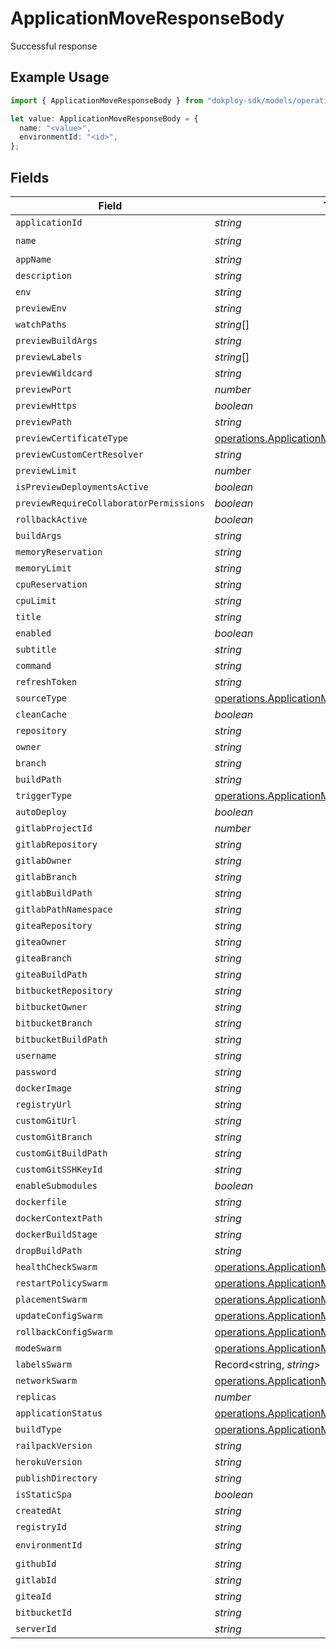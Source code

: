 # ApplicationMoveResponseBody

Successful response

## Example Usage

```typescript
import { ApplicationMoveResponseBody } from "dokploy-sdk/models/operations";

let value: ApplicationMoveResponseBody = {
  name: "<value>",
  environmentId: "<id>",
};
```

## Fields

| Field                                                                                                                | Type                                                                                                                 | Required                                                                                                             | Description                                                                                                          |
| -------------------------------------------------------------------------------------------------------------------- | -------------------------------------------------------------------------------------------------------------------- | -------------------------------------------------------------------------------------------------------------------- | -------------------------------------------------------------------------------------------------------------------- |
| `applicationId`                                                                                                      | *string*                                                                                                             | :heavy_minus_sign:                                                                                                   | N/A                                                                                                                  |
| `name`                                                                                                               | *string*                                                                                                             | :heavy_check_mark:                                                                                                   | N/A                                                                                                                  |
| `appName`                                                                                                            | *string*                                                                                                             | :heavy_minus_sign:                                                                                                   | N/A                                                                                                                  |
| `description`                                                                                                        | *string*                                                                                                             | :heavy_minus_sign:                                                                                                   | N/A                                                                                                                  |
| `env`                                                                                                                | *string*                                                                                                             | :heavy_minus_sign:                                                                                                   | N/A                                                                                                                  |
| `previewEnv`                                                                                                         | *string*                                                                                                             | :heavy_minus_sign:                                                                                                   | N/A                                                                                                                  |
| `watchPaths`                                                                                                         | *string*[]                                                                                                           | :heavy_minus_sign:                                                                                                   | N/A                                                                                                                  |
| `previewBuildArgs`                                                                                                   | *string*                                                                                                             | :heavy_minus_sign:                                                                                                   | N/A                                                                                                                  |
| `previewLabels`                                                                                                      | *string*[]                                                                                                           | :heavy_minus_sign:                                                                                                   | N/A                                                                                                                  |
| `previewWildcard`                                                                                                    | *string*                                                                                                             | :heavy_minus_sign:                                                                                                   | N/A                                                                                                                  |
| `previewPort`                                                                                                        | *number*                                                                                                             | :heavy_minus_sign:                                                                                                   | N/A                                                                                                                  |
| `previewHttps`                                                                                                       | *boolean*                                                                                                            | :heavy_minus_sign:                                                                                                   | N/A                                                                                                                  |
| `previewPath`                                                                                                        | *string*                                                                                                             | :heavy_minus_sign:                                                                                                   | N/A                                                                                                                  |
| `previewCertificateType`                                                                                             | [operations.ApplicationMovePreviewCertificateType](../../models/operations/applicationmovepreviewcertificatetype.md) | :heavy_minus_sign:                                                                                                   | N/A                                                                                                                  |
| `previewCustomCertResolver`                                                                                          | *string*                                                                                                             | :heavy_minus_sign:                                                                                                   | N/A                                                                                                                  |
| `previewLimit`                                                                                                       | *number*                                                                                                             | :heavy_minus_sign:                                                                                                   | N/A                                                                                                                  |
| `isPreviewDeploymentsActive`                                                                                         | *boolean*                                                                                                            | :heavy_minus_sign:                                                                                                   | N/A                                                                                                                  |
| `previewRequireCollaboratorPermissions`                                                                              | *boolean*                                                                                                            | :heavy_minus_sign:                                                                                                   | N/A                                                                                                                  |
| `rollbackActive`                                                                                                     | *boolean*                                                                                                            | :heavy_minus_sign:                                                                                                   | N/A                                                                                                                  |
| `buildArgs`                                                                                                          | *string*                                                                                                             | :heavy_minus_sign:                                                                                                   | N/A                                                                                                                  |
| `memoryReservation`                                                                                                  | *string*                                                                                                             | :heavy_minus_sign:                                                                                                   | N/A                                                                                                                  |
| `memoryLimit`                                                                                                        | *string*                                                                                                             | :heavy_minus_sign:                                                                                                   | N/A                                                                                                                  |
| `cpuReservation`                                                                                                     | *string*                                                                                                             | :heavy_minus_sign:                                                                                                   | N/A                                                                                                                  |
| `cpuLimit`                                                                                                           | *string*                                                                                                             | :heavy_minus_sign:                                                                                                   | N/A                                                                                                                  |
| `title`                                                                                                              | *string*                                                                                                             | :heavy_minus_sign:                                                                                                   | N/A                                                                                                                  |
| `enabled`                                                                                                            | *boolean*                                                                                                            | :heavy_minus_sign:                                                                                                   | N/A                                                                                                                  |
| `subtitle`                                                                                                           | *string*                                                                                                             | :heavy_minus_sign:                                                                                                   | N/A                                                                                                                  |
| `command`                                                                                                            | *string*                                                                                                             | :heavy_minus_sign:                                                                                                   | N/A                                                                                                                  |
| `refreshToken`                                                                                                       | *string*                                                                                                             | :heavy_minus_sign:                                                                                                   | N/A                                                                                                                  |
| `sourceType`                                                                                                         | [operations.ApplicationMoveSourceType](../../models/operations/applicationmovesourcetype.md)                         | :heavy_minus_sign:                                                                                                   | N/A                                                                                                                  |
| `cleanCache`                                                                                                         | *boolean*                                                                                                            | :heavy_minus_sign:                                                                                                   | N/A                                                                                                                  |
| `repository`                                                                                                         | *string*                                                                                                             | :heavy_minus_sign:                                                                                                   | N/A                                                                                                                  |
| `owner`                                                                                                              | *string*                                                                                                             | :heavy_minus_sign:                                                                                                   | N/A                                                                                                                  |
| `branch`                                                                                                             | *string*                                                                                                             | :heavy_minus_sign:                                                                                                   | N/A                                                                                                                  |
| `buildPath`                                                                                                          | *string*                                                                                                             | :heavy_minus_sign:                                                                                                   | N/A                                                                                                                  |
| `triggerType`                                                                                                        | [operations.ApplicationMoveTriggerType](../../models/operations/applicationmovetriggertype.md)                       | :heavy_minus_sign:                                                                                                   | N/A                                                                                                                  |
| `autoDeploy`                                                                                                         | *boolean*                                                                                                            | :heavy_minus_sign:                                                                                                   | N/A                                                                                                                  |
| `gitlabProjectId`                                                                                                    | *number*                                                                                                             | :heavy_minus_sign:                                                                                                   | N/A                                                                                                                  |
| `gitlabRepository`                                                                                                   | *string*                                                                                                             | :heavy_minus_sign:                                                                                                   | N/A                                                                                                                  |
| `gitlabOwner`                                                                                                        | *string*                                                                                                             | :heavy_minus_sign:                                                                                                   | N/A                                                                                                                  |
| `gitlabBranch`                                                                                                       | *string*                                                                                                             | :heavy_minus_sign:                                                                                                   | N/A                                                                                                                  |
| `gitlabBuildPath`                                                                                                    | *string*                                                                                                             | :heavy_minus_sign:                                                                                                   | N/A                                                                                                                  |
| `gitlabPathNamespace`                                                                                                | *string*                                                                                                             | :heavy_minus_sign:                                                                                                   | N/A                                                                                                                  |
| `giteaRepository`                                                                                                    | *string*                                                                                                             | :heavy_minus_sign:                                                                                                   | N/A                                                                                                                  |
| `giteaOwner`                                                                                                         | *string*                                                                                                             | :heavy_minus_sign:                                                                                                   | N/A                                                                                                                  |
| `giteaBranch`                                                                                                        | *string*                                                                                                             | :heavy_minus_sign:                                                                                                   | N/A                                                                                                                  |
| `giteaBuildPath`                                                                                                     | *string*                                                                                                             | :heavy_minus_sign:                                                                                                   | N/A                                                                                                                  |
| `bitbucketRepository`                                                                                                | *string*                                                                                                             | :heavy_minus_sign:                                                                                                   | N/A                                                                                                                  |
| `bitbucketOwner`                                                                                                     | *string*                                                                                                             | :heavy_minus_sign:                                                                                                   | N/A                                                                                                                  |
| `bitbucketBranch`                                                                                                    | *string*                                                                                                             | :heavy_minus_sign:                                                                                                   | N/A                                                                                                                  |
| `bitbucketBuildPath`                                                                                                 | *string*                                                                                                             | :heavy_minus_sign:                                                                                                   | N/A                                                                                                                  |
| `username`                                                                                                           | *string*                                                                                                             | :heavy_minus_sign:                                                                                                   | N/A                                                                                                                  |
| `password`                                                                                                           | *string*                                                                                                             | :heavy_minus_sign:                                                                                                   | N/A                                                                                                                  |
| `dockerImage`                                                                                                        | *string*                                                                                                             | :heavy_minus_sign:                                                                                                   | N/A                                                                                                                  |
| `registryUrl`                                                                                                        | *string*                                                                                                             | :heavy_minus_sign:                                                                                                   | N/A                                                                                                                  |
| `customGitUrl`                                                                                                       | *string*                                                                                                             | :heavy_minus_sign:                                                                                                   | N/A                                                                                                                  |
| `customGitBranch`                                                                                                    | *string*                                                                                                             | :heavy_minus_sign:                                                                                                   | N/A                                                                                                                  |
| `customGitBuildPath`                                                                                                 | *string*                                                                                                             | :heavy_minus_sign:                                                                                                   | N/A                                                                                                                  |
| `customGitSSHKeyId`                                                                                                  | *string*                                                                                                             | :heavy_minus_sign:                                                                                                   | N/A                                                                                                                  |
| `enableSubmodules`                                                                                                   | *boolean*                                                                                                            | :heavy_minus_sign:                                                                                                   | N/A                                                                                                                  |
| `dockerfile`                                                                                                         | *string*                                                                                                             | :heavy_minus_sign:                                                                                                   | N/A                                                                                                                  |
| `dockerContextPath`                                                                                                  | *string*                                                                                                             | :heavy_minus_sign:                                                                                                   | N/A                                                                                                                  |
| `dockerBuildStage`                                                                                                   | *string*                                                                                                             | :heavy_minus_sign:                                                                                                   | N/A                                                                                                                  |
| `dropBuildPath`                                                                                                      | *string*                                                                                                             | :heavy_minus_sign:                                                                                                   | N/A                                                                                                                  |
| `healthCheckSwarm`                                                                                                   | [operations.ApplicationMoveHealthCheckSwarm](../../models/operations/applicationmovehealthcheckswarm.md)             | :heavy_minus_sign:                                                                                                   | N/A                                                                                                                  |
| `restartPolicySwarm`                                                                                                 | [operations.ApplicationMoveRestartPolicySwarm](../../models/operations/applicationmoverestartpolicyswarm.md)         | :heavy_minus_sign:                                                                                                   | N/A                                                                                                                  |
| `placementSwarm`                                                                                                     | [operations.ApplicationMovePlacementSwarm](../../models/operations/applicationmoveplacementswarm.md)                 | :heavy_minus_sign:                                                                                                   | N/A                                                                                                                  |
| `updateConfigSwarm`                                                                                                  | [operations.ApplicationMoveUpdateConfigSwarm](../../models/operations/applicationmoveupdateconfigswarm.md)           | :heavy_minus_sign:                                                                                                   | N/A                                                                                                                  |
| `rollbackConfigSwarm`                                                                                                | [operations.ApplicationMoveRollbackConfigSwarm](../../models/operations/applicationmoverollbackconfigswarm.md)       | :heavy_minus_sign:                                                                                                   | N/A                                                                                                                  |
| `modeSwarm`                                                                                                          | [operations.ApplicationMoveModeSwarm](../../models/operations/applicationmovemodeswarm.md)                           | :heavy_minus_sign:                                                                                                   | N/A                                                                                                                  |
| `labelsSwarm`                                                                                                        | Record<string, *string*>                                                                                             | :heavy_minus_sign:                                                                                                   | N/A                                                                                                                  |
| `networkSwarm`                                                                                                       | [operations.ApplicationMoveNetworkSwarm](../../models/operations/applicationmovenetworkswarm.md)[]                   | :heavy_minus_sign:                                                                                                   | N/A                                                                                                                  |
| `replicas`                                                                                                           | *number*                                                                                                             | :heavy_minus_sign:                                                                                                   | N/A                                                                                                                  |
| `applicationStatus`                                                                                                  | [operations.ApplicationMoveApplicationStatus](../../models/operations/applicationmoveapplicationstatus.md)           | :heavy_minus_sign:                                                                                                   | N/A                                                                                                                  |
| `buildType`                                                                                                          | [operations.ApplicationMoveBuildType](../../models/operations/applicationmovebuildtype.md)                           | :heavy_minus_sign:                                                                                                   | N/A                                                                                                                  |
| `railpackVersion`                                                                                                    | *string*                                                                                                             | :heavy_minus_sign:                                                                                                   | N/A                                                                                                                  |
| `herokuVersion`                                                                                                      | *string*                                                                                                             | :heavy_minus_sign:                                                                                                   | N/A                                                                                                                  |
| `publishDirectory`                                                                                                   | *string*                                                                                                             | :heavy_minus_sign:                                                                                                   | N/A                                                                                                                  |
| `isStaticSpa`                                                                                                        | *boolean*                                                                                                            | :heavy_minus_sign:                                                                                                   | N/A                                                                                                                  |
| `createdAt`                                                                                                          | *string*                                                                                                             | :heavy_minus_sign:                                                                                                   | N/A                                                                                                                  |
| `registryId`                                                                                                         | *string*                                                                                                             | :heavy_minus_sign:                                                                                                   | N/A                                                                                                                  |
| `environmentId`                                                                                                      | *string*                                                                                                             | :heavy_check_mark:                                                                                                   | N/A                                                                                                                  |
| `githubId`                                                                                                           | *string*                                                                                                             | :heavy_minus_sign:                                                                                                   | N/A                                                                                                                  |
| `gitlabId`                                                                                                           | *string*                                                                                                             | :heavy_minus_sign:                                                                                                   | N/A                                                                                                                  |
| `giteaId`                                                                                                            | *string*                                                                                                             | :heavy_minus_sign:                                                                                                   | N/A                                                                                                                  |
| `bitbucketId`                                                                                                        | *string*                                                                                                             | :heavy_minus_sign:                                                                                                   | N/A                                                                                                                  |
| `serverId`                                                                                                           | *string*                                                                                                             | :heavy_minus_sign:                                                                                                   | N/A                                                                                                                  |